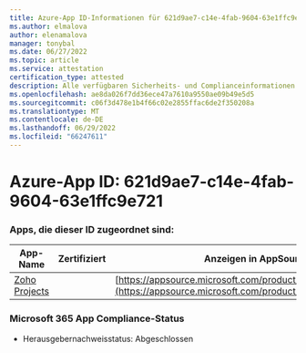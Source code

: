 ```yaml
---
title: Azure-App ID-Informationen für 621d9ae7-c14e-4fab-9604-63e1ffc9e721
ms.author: elmalova
author: elenamalova
manager: tonybal
ms.date: 06/27/2022
ms.topic: article
ms.service: attestation
certification_type: attested
description: Alle verfügbaren Sicherheits- und Complianceinformationen für 621d9ae7-c14e-4fab-9604-63e1ffc9e721.
ms.openlocfilehash: ae8da026f7dd36ece47a7610a9550ae09b49e5d5
ms.sourcegitcommit: c06f3d478e1b4f66c02e2855ffac6de2f350208a
ms.translationtype: MT
ms.contentlocale: de-DE
ms.lasthandoff: 06/29/2022
ms.locfileid: "66247611"
---
```

# <a name="azure-app-id-621d9ae7-c14e-4fab-9604-63e1ffc9e721"></a>Azure-App ID: 621d9ae7-c14e-4fab-9604-63e1ffc9e721


### <a name="apps-associated-with-this-id"></a>Apps, die dieser ID zugeordnet sind:
| **App-Name** | **Zertifiziert** | **Anzeigen in AppSource** |
|--------------|---------------|-----------------------|
| [Zoho Projects](../forward/WA104381668.md) |  | [https://appsource.microsoft.com/product/office/WA104381668](https://appsource.microsoft.com/product/office/WA104381668) |

### <a name="microsoft-365-app-compliance-status"></a>Microsoft 365 App Compliance-Status
- Herausgebernachweisstatus: Abgeschlossen
